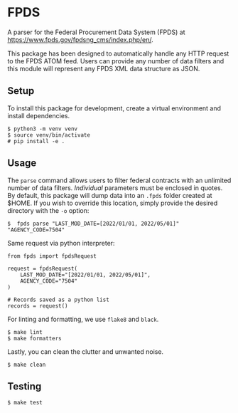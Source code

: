 # FPDS
A parser for the Federal Procurement Data System (FPDS) at
https://www.fpds.gov/fpdsng_cms/index.php/en/.

This package has been designed to automatically handle any HTTP request to
the FPDS ATOM feed. Users can provide any number of data filters and this
module will represent any FPDS XML data structure as JSON.

## Setup

To install this package for development, create a virtual environment
and install dependencies.

```
$ python3 -m venv venv
$ source venv/bin/activate
# pip install -e .
```

## Usage

The `parse` command allows users to filter federal contracts with an unlimited
number of data filters. _Individual_ parameters must be enclosed in quotes.
By default, this package will dump data into an `.fpds` folder created at
$HOME. If you wish to override this location, simply provide the desired
directory with the `-o` option:

```
$  fpds parse "LAST_MOD_DATE=[2022/01/01, 2022/05/01]" "AGENCY_CODE=7504"
```

Same request via python interpreter:

```
from fpds import fpdsRequest

request = fpdsRequest(
    LAST_MOD_DATE="[2022/01/01, 2022/05/01]",
    AGENCY_CODE="7504"
)

# Records saved as a python list
records = request()
```

For linting and formatting, we use `flake8` and `black`.

```
$ make lint
$ make formatters
```

Lastly, you can clean the clutter and unwanted noise.

```
$ make clean
```

## Testing
```
$ make test
```